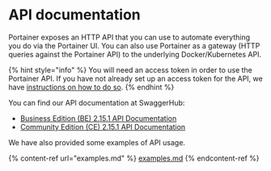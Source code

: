 # API documentation

Portainer exposes an HTTP API that you can use to automate everything you do via the Portainer UI. You can also use Portainer as a gateway (HTTP queries against the Portainer API) to the underlying Docker/Kubernetes API.

{% hint style="info" %}
You will need an access token in order to use the Portainer API. If you have not already set up an access token for the API, we have [instructions on how to do so](access.md).
{% endhint %}

You can find our API documentation at SwaggerHub:

* [Business Edition (BE) 2.15.1 API Documentation](https://app.swaggerhub.com/apis/portainer/portainer-ee/2.15.1)
* [Community Edition (CE) 2.15.1 API Documentation](https://app.swaggerhub.com/apis/portainer/portainer-ce/2.15.1)

We have also provided some examples of API usage.

{% content-ref url="examples.md" %}
[examples.md](examples.md)
{% endcontent-ref %}

